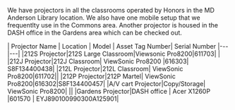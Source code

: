 We have projectors in all the classrooms operated by Honors in the MD Anderson Library location. We also have one mobile setup that we frequentlty use in the Commons area. Another projector is housed in the DASH office in the Gardens area which can be checked out.

| Projector Name | Location | Model | Asset Tag Number| Serial Number
|---|---|
|212S Projector|212S Large Classroom|Viewsonic Pro8200|611703| |
|212J Projector|212J Classroom| ViewSonic Pro8200 |616303| S8F134400438|
|212L Projector|212L Classroom| ViewSonic Pro8200|611702||
|212P Projector|212P Martel| ViewSonic Pro8200|616302|S8F134400457|
|A/V cart Projector|Copy/Storage| ViewSonic Pro8200| ||
|Gardens Projector|DASH office | Acer X1260P |601570 | EYJ890100990300A125901|
